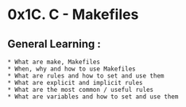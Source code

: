 # 0x1C. C - Makefiles
## General Learning :

	* What are make, Makefiles
	* When, why and how to use Makefiles
	* What are rules and how to set and use them
	* What are explicit and implicit rules
	* What are the most common / useful rules
	* What are variables and how to set and use them
